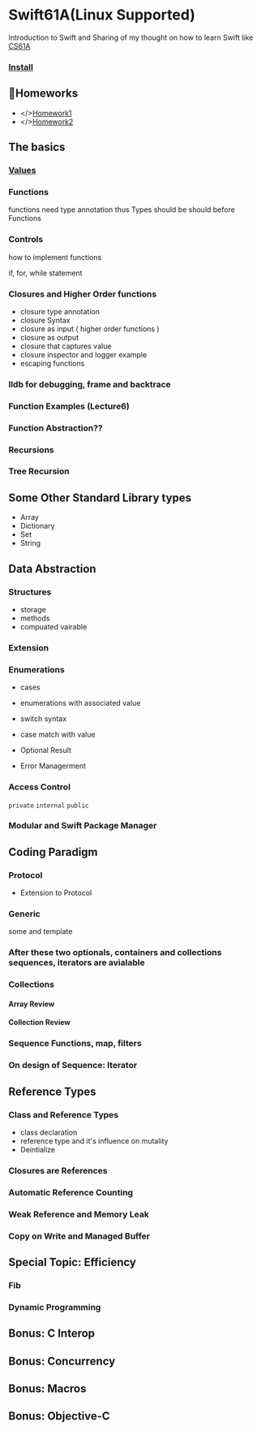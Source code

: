 # Swift61A(Linux Supported)

Introduction to Swift and Sharing of my thought on how to learn Swift like [CS61A](https://cs61a.org)

### [Install](docs/Install.md)

## 📝Homeworks
- </>[Homework1](docs/Homeworks/Homework1.md)
- </>[Homework2](docs/Homeworks/Homework2.md)


## The basics

### [Values](docs/Lectures/Lecture01:%20Values)

### Functions

functions need type annotation thus Types should be should before Functions

### Controls

how to implement functions

if, for, while statement

### Closures and Higher Order functions

- closure type annotation 
- closure Syntax
- closure as input ( higher order functions )
- closure as output
- closure that captures value
- closure inspector and logger example
- escaping functions

### lldb for debugging, frame and backtrace

### Function Examples (Lecture6)

### Function Abstraction??

### Recursions

### Tree Recursion

## Some Other Standard Library types

- Array
- Dictionary
- Set
- String

## Data Abstraction

### Structures
- storage
- methods
- compuated vairable

### Extension

### Enumerations
- cases
- enumerations with associated value
- switch syntax
- case match with value

- Optional Result
- Error Managerment


### Access Control
`private`
`internal`
`public`

### Modular and Swift Package Manager

## Coding Paradigm

### Protocol
- Extension to Protocol

### Generic
some and template

### After these two optionals, containers and collections sequences, iterators are avialable

### Collections

#### Array Review

#### Collection Review

### Sequence Functions, map, filters

### On design of Sequence: Iterator

## Reference Types

### Class and Reference Types
- class declaration
- reference type and it's influence on mutality
- Deintialize

### Closures are References

### Automatic Reference Counting

### Weak Reference and Memory Leak

### Copy on Write and Managed Buffer


## Special Topic: Efficiency

### Fib

### Dynamic Programming

### 

## Bonus: C Interop

## Bonus: Concurrency

## Bonus: Macros

## Bonus: Objective-C
